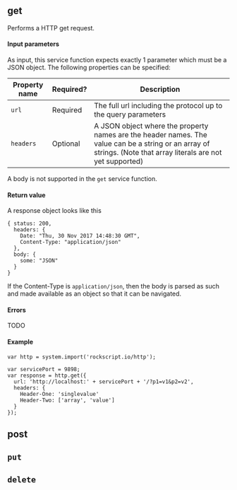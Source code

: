 ## get

Performs a HTTP get request.

#### Input parameters

As input, this service function expects exactly 1 parameter which 
must be a JSON object.  The following properties can be specified:

| Property name | Required? | Description |
|---------------|-----------|-------------|
| `url` | Required | The full url including the protocol up to the query parameters |
| `headers` | Optional | A JSON object where the property names are the header names.  The value can be a string or an array of strings. (Note that array literals are not yet supported) |

A body is not supported in the `get` service function.

#### Return value

A response object looks like this
```
{ status: 200, 
  headers: {
    Date: "Thu, 30 Nov 2017 14:48:30 GMT", 
    Content-Type: "application/json" 
  }, 
  body: {
    some: "JSON"
  }
}
```

If the Content-Type is `application/json`, then the body is parsed as such and 
made available as an object so that it can be navigated. 

#### Errors

TODO

#### Example

```
var http = system.import('rockscript.io/http');

var servicePort = 9898;
var response = http.get({
  url: 'http://localhost:' + servicePort + '/?p1=v1&p2=v2',
  headers: {
    Header-One: 'singlevalue'
    Header-Two: ['array', 'value']
  }
});
```

## post
## `put`
## `delete`

